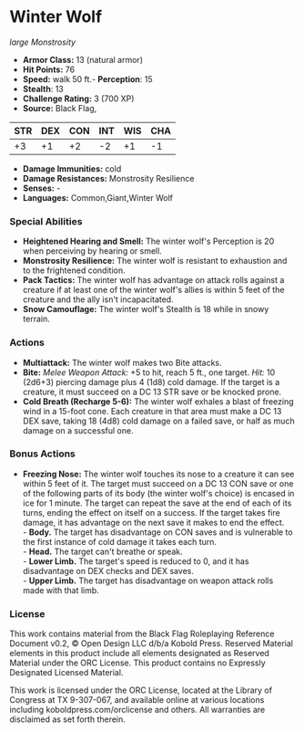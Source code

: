 # Winter Wolf

*large* *Monstrosity*

- **Armor Class:** 13 (natural armor)
- **Hit Points:** 76 
- **Speed:** walk 50 ft.- **Perception**: 15
- **Stealth**: 13
- **Challenge Rating:** 3 (700 XP)
- **Source:** Black Flag,

| STR | DEX | CON | INT | WIS | CHA |
| --- | --- | --- | --- | --- | --- |
| +3 | +1 | +2 | -2 | +1 | -1 |

- **Damage Immunities:** cold
- **Damage Resistances:** Monstrosity Resilience
- **Senses:** -
- **Languages:** Common,Giant,Winter Wolf

### Special Abilities

- **Heightened Hearing and Smell:** The winter wolf's Perception is 20 when perceiving by hearing or smell.
- **Monstrosity Resilience:** The winter wolf is resistant to exhaustion and to the frightened condition.
- **Pack Tactics:** The winter wolf has advantage on attack rolls against a creature if at least one of the winter wolf's allies is within 5 feet of the creature and the ally isn't incapacitated.
- **Snow Camouflage:** The winter wolf's Stealth is 18 while in snowy terrain.

### Actions

- **Multiattack:** The winter wolf makes two Bite attacks.
- **Bite:** _Melee Weapon Attack:_ +5 to hit, reach 5 ft., one target. _Hit:_ 10 (2d6+3) piercing damage plus 4 (1d8) cold damage. If the target is a creature, it must succeed on a DC 13 STR save or be knocked prone.
- **Cold Breath (Recharge 5-6):** The winter wolf exhales a blast of freezing wind in a 15-foot cone. Each creature in that area must make a DC 13 DEX save, taking 18 (4d8) cold damage on a failed save, or half as much damage on a successful one.

### Bonus Actions

- **Freezing Nose:** The winter wolf touches its nose to a creature it can see within 5 feet of it. The target must succeed on a DC 13 CON save or one of the following parts of its body (the winter wolf's choice) is encased in ice for 1 minute. The target can repeat the save at the end of each of its turns, ending the effect on itself on a success. If the target takes fire damage, it has advantage on the next save it makes to end the effect.<br>- **Body.** The target has disadvantage on CON saves and is vulnerable to the first instance of cold damage it takes each turn.<br>- **Head.** The target can't breathe or speak.<br>- **Lower Limb.** The target's speed is reduced to 0, and it has disadvantage on DEX checks and DEX saves.<br>- **Upper Limb.** The target has disadvantage on weapon attack rolls made with that limb.


### License

This work contains material from the Black Flag Roleplaying Reference Document v0.2, © Open Design LLC d/b/a Kobold Press. Reserved Material elements in this product include all elements designated as Reserved Material under the ORC License. This product contains no Expressly Designated Licensed Material.

This work is licensed under the ORC License, located at the Library of Congress at TX 9-307-067, and available online at various locations including koboldpress.com/orclicense and others. All warranties are disclaimed as set forth therein.
